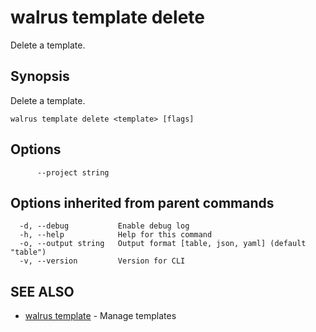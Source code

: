 # walrus template delete

Delete a template.

## Synopsis

Delete a template.

```
walrus template delete <template> [flags]
```

## Options

```
      --project string   
```

## Options inherited from parent commands

```
  -d, --debug           Enable debug log
  -h, --help            Help for this command
  -o, --output string   Output format [table, json, yaml] (default "table")
  -v, --version         Version for CLI
```

## SEE ALSO

* [walrus template](walrus_template)	 - Manage templates

